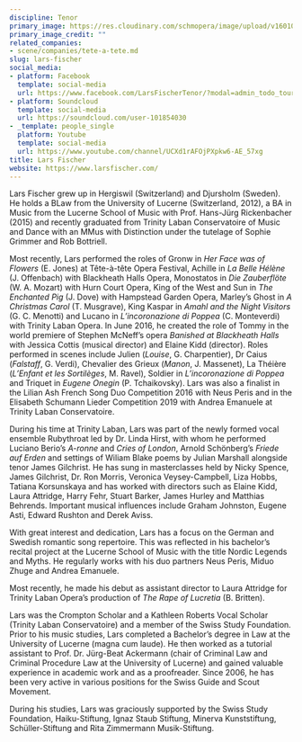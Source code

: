 ```yaml
---
discipline: Tenor
primary_image: https://res.cloudinary.com/schmopera/image/upload/v1601057147/media/2020/09/LarsFischer_zisv67.jpg
primary_image_credit: ""
related_companies:
- scene/companies/tete-a-tete.md
slug: lars-fischer
social_media:
- platform: Facebook
  template: social-media
  url: https://www.facebook.com/LarsFischerTenor/?modal=admin_todo_tour
- platform: Soundcloud
  template: social-media
  url: https://soundcloud.com/user-101854030
- _template: people_single
  platform: Youtube
  template: social-media
  url: https://www.youtube.com/channel/UCXd1rAFOjPXpkw6-AE_57xg
title: Lars Fischer
website: https://www.larsfischer.com/
---
```

Lars Fischer grew up in Hergiswil (Switzerland) and Djursholm (Sweden). He holds a BLaw from the University of Lucerne (Switzerland, 2012), a BA in Music from the Lucerne School of Music with Prof. Hans-Jürg Rickenbacher (2015) and recently graduated from Trinity Laban Conservatoire of Music and Dance with an MMus with Distinction under the tutelage of Sophie Grimmer and Rob Bottriell.

Most recently, Lars performed the roles of Gronw in _Her Face was of Flowers_ (E. Jones) at Tête-à-tête Opera Festival, Achille in _La Belle Hélène_ (J. Offenbach) with Blackheath Halls Opera, Monostatos in _Die Zauberflöte_ (W. A. Mozart) with Hurn Court Opera, King of the West and Sun in _The Enchanted Pig_ (J. Dove) with Hampstead Garden Opera, Marley’s Ghost in _A Christmas Carol_ (T. Musgrave), King Kaspar in _Amahl and the Night Visitors_ (G. C. Menotti) and Lucano in _L’incoronazione di Poppea_ (C. Monteverdi) with Trinity Laban Opera. In June 2016, he created the role of Tommy in the world premiere of Stephen McNeff’s opera _Banished at Blackheath Halls_ with Jessica Cottis (musical director) and Elaine Kidd (director). Roles performed in scenes include Julien (_Louise_, G. Charpentier), Dr Caius (_Falstaff_, G. Verdi), Chevalier des Grieux (_Manon_, J. Massenet), La Théière (_L’Enfant et les Sortilèges_, M. Ravel), Soldier in _L’incoronazione di Poppea_ and Triquet in _Eugene Onegin_ (P. Tchaikovsky). Lars was also a finalist in the Lilian Ash French Song Duo Competition 2016 with Neus Peris and in the Elisabeth Schumann Lieder Competition 2019 with Andrea Emanuele at Trinity Laban Conservatoire.

During his time at Trinity Laban, Lars was part of the newly formed vocal ensemble Rubythroat led by Dr. Linda Hirst, with whom he performed Luciano Berio’s _A-ronne_ and _Cries of London_, Arnold Schönberg’s _Friede auf Erden_ and settings of Wiliam Blake poems by Julian Marshall alongside tenor James Gilchrist. He has sung in masterclasses held by Nicky Spence, James Gilchrist, Dr. Ron Morris, Veronica Veysey-Campbell, Liza Hobbs, Tatiana Korsunskaya and has worked with directors such as Elaine Kidd, Laura Attridge, Harry Fehr, Stuart Barker, James Hurley and Matthias Behrends. Important musical influences include Graham Johnston, Eugene Asti, Edward Rushton and Derek Aviss.

With great interest and dedication, Lars has a focus on the German and Swedish romantic song repertoire. This was reflected in his bachelor’s recital project at the Lucerne School of Music with the title Nordic Legends and Myths. He regularly works with his duo partners Neus Peris, Miduo Zhuge and Andrea Emanuele.

Most recently, he made his debut as assistant director to Laura Attridge for Trinity Laban Opera’s production of _The Rape of Lucretia_ (B. Britten).

Lars was the Crompton Scholar and a Kathleen Roberts Vocal Scholar (Trinity Laban Conservatoire) and a member of the Swiss Study Foundation. Prior to his music studies, Lars completed a Bachelor’s degree in Law at the University of Lucerne (magna cum laude). He then worked as a tutorial assistant to Prof. Dr. Jürg-Beat Ackermann (chair of Criminal Law and Criminal Procedure Law at the University of Lucerne) and gained valuable experience in academic work and as a proofreader. Since 2006, he has been very active in various positions for the Swiss Guide and Scout Movement.

During his studies, Lars was graciously supported by the Swiss Study Foundation, Haiku-Stiftung, Ignaz Staub Stiftung, Minerva Kunststiftung, Schüller-Stiftung and Rita Zimmermann Musik-Stiftung.